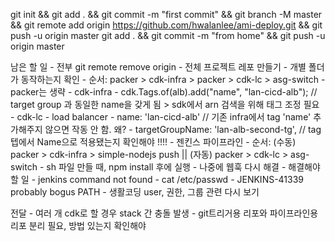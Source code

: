 git init && git add . && git commit -m "first commit" && git branch -M master && git remote add origin https://github.com/hwalanlee/ami-deploy.git && git push -u origin master
git add . && git commit -m "from home" && git push -u origin master


남은 할 일
    - 전부 git remote remove origin
    - 전체 프로젝트 레포 만들기
    - 개별 폴더가 동작하는지 확인
        - 순서: packer > cdk-infra > packer > cdk-lc > asg-switch
        - packer는 생략
        - cdk-infra
            - cdk.Tags.of(alb).add("name", "lan-cicd-alb");   // target group 과 동일한 name을 갖게 됨 > sdk에서 arn 검색을 위해 태그 조정 필요
        - cdk-lc
            - load balancer - name: 'lan-cicd-alb'  // 기존 infra에서 tag 'name' 추가해주지 않으면 작동 안 함. 왜?
            - targetGroupName: 'lan-alb-second-tg',   // tag 텝에서 Name으로 적용됐는지 확인해야 !!!!
    - 젠킨스 파이프라인
        - 순서: (수동) packer > cdk-infra > simple-nodejs push || (자동) packer > cdk-lc > asg-switch
        - sh 파일 만들 때, npm install 후에 실행
        - 나중에 웹훅 다시 해결
        - 해결해야 할 일
            - jenkins command not found
                - cat /etc/passwd
                - JENKINS-41339 probably bogus PATH
                - 생활코딩 user, 권한, 그룹 관련 다시 보기                


전달 
    - 여러 개 cdk로 할 경우 stack 간 충돌 발생
    - git트리거용 리포와 파이프라인용 리포 분리 필요, 방법 있는지 확인해야